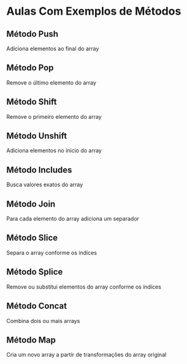 # Aulas Com Exemplos de Métodos 

## Método Push

Adiciona elementos ao final do array

## Método Pop

Remove o último elemento do array

## Método Shift

Remove o primeiro elemento do array

## Método Unshift

Adiciona elementos no ínicio do array

## Método Includes

Busca valores exatos do array

## Método Join

Para cada elemento do array adiciona um separador

## Método Slice

Separa o array conforme os índices

## Método Splice

Remove ou substitui elementos do array conforme os índices

## Método Concat

Combina dois ou mais arrays

## Método Map

Cria um novo array a partir de transformações do array original
